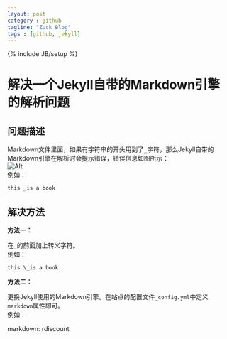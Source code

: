 ```yaml
---
layout: post
category : github
tagline: "Zuck Blog"
tags : [github, jekyll]
---
```

{% include JB/setup %}

# 解决一个Jekyll自带的Markdown引擎的解析问题

## 问题描述  

Markdown文件里面，如果有字符串的开头用到了`_`字符，那么Jekyll自带的Markdown引擎在解析时会提示错误，错误信息如图所示：  
![Alt](http://ww3.sinaimg.cn/large/6321ab24gw1e6f1wh4oh7j20h102x3yu.jpg)  
例如：  

    this _is a book

## 解决方法  

**方法一：**  

在`_`的前面加上转义字符。  
例如：  

    this \_is a book  

**方法二：**  

更换Jekyll使用的Markdown引擎。在站点的配置文件`_config.yml`中定义`markdown`属性即可。  
例如：  

markdown: rdiscount